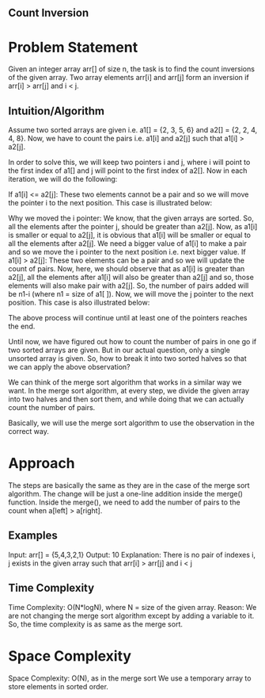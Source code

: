 ## Count Inversion

# Problem Statement
Given an integer array arr[] of size n, the task is to find the count inversions of the given array. Two array elements arr[i] and arr[j] form an inversion if arr[i] > arr[j] and i < j.

## Intuition/Algorithm

Assume two sorted arrays are given i.e. a1[] = {2, 3, 5, 6} and a2[] = {2, 2, 4, 4, 8}. Now, we have to count the pairs i.e. a1[i] and a2[j] such that a1[i] > a2[j].

In order to solve this, we will keep two pointers i and j, where i will point to the first index of a1[] and j will point to the first index of a2[]. Now in each iteration, we will do the following:

If a1[i] <= a2[j]: These two elements cannot be a pair and so we will move the pointer i to the next position. This case is illustrated below:

Why we moved the i pointer: We know, that the given arrays are sorted. So, all the elements after the pointer j, should be greater than a2[j]. Now, as a1[i] is smaller or equal to a2[j], it is obvious that a1[i] will be smaller or equal to all the elements after a2[j]. We need a bigger value of a1[i] to make a pair and so we move the i pointer to the next position i.e. next bigger value.
If a1[i] > a2[j]: These two elements can be a pair and so we will update the count of pairs. Now, here, we should observe that as a1[i] is greater than a2[j], all the elements after a1[i] will also be greater than a2[j] and so, those elements will also make pair with a2[j]. So, the number of pairs added will be n1-i (where n1 = size of a1[ ]). Now, we will move the j pointer to the next position. This case is also illustrated below:

The above process will continue until at least one of the pointers reaches the end.

Until now, we have figured out how to count the number of pairs in one go if two sorted arrays are given. But in our actual question, only a single unsorted array is given. So, how to break it into two sorted halves so that we can apply the above observation? 


We can think of the merge sort algorithm that works in a similar way we want. In the merge sort algorithm, at every step, we divide the given array into two halves and then sort them, and while doing that we can actually count the number of pairs.

Basically, we will use the merge sort algorithm to use the observation in the correct way.

# Approach 
The steps are basically the same as they are in the case of the merge sort algorithm. The change will be just a one-line addition inside the merge() function. Inside the merge(), we need to add the number of pairs to the count when a[left] > a[right].

## Examples
Input: arr[] = {5,4,3,2,1}
Output: 10
Explanation: There is no pair of indexes i, j exists in the given array such that arr[i] > arr[j] and i < j

## Time Complexity 
Time Complexity: O(N*logN), where N = size of the given array.
Reason: We are not changing the merge sort algorithm except by adding a variable to it. So, the time complexity is as same as the merge sort.

# Space Complexity
Space Complexity: O(N), as in the merge sort We use a temporary array to store elements in sorted order.
